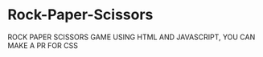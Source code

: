 # Rock-Paper-Scissors

ROCK PAPER SCISSORS GAME USING HTML AND JAVASCRIPT, YOU CAN MAKE A PR FOR CSS
